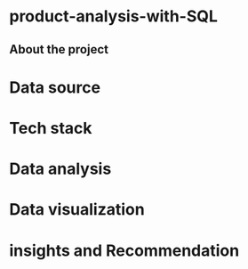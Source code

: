 # product-analysis-with-SQL
## About the project
# Data source
# Tech stack 
# Data analysis
# Data visualization
# insights and Recommendation
